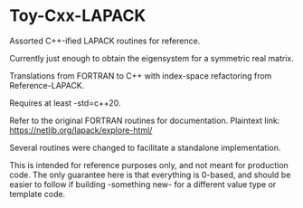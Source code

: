 # Toy-Cxx-LAPACK
Assorted C++-ified LAPACK routines for reference.

Currently just enough to obtain the eigensystem for a symmetric real matrix.

Translations from FORTRAN to C++ with index-space refactoring from Reference-LAPACK.

Requires at least -std=c++20.
 
Refer to the original FORTRAN routines for documentation.
Plaintext link: https://netlib.org/lapack/explore-html/

Several routines were changed to facilitate a standalone implementation.

This is intended for reference purposes only, and not meant for production code.
The only guarantee here is that everything is 0-based, and should be easier to follow if building -something new- for a different value type or template code.
